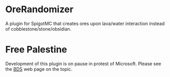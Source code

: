 # OreRandomizer
A plugin for SpigotMC that creates ores upon lava/water interaction instead of cobblestone/stone/obsidian.

# Free Palestine
Development of this plugin is on pause in protest of Microsoft. Please see the [BDS](https://www.bdsmovement.net/microsoft) web page on the topic.
